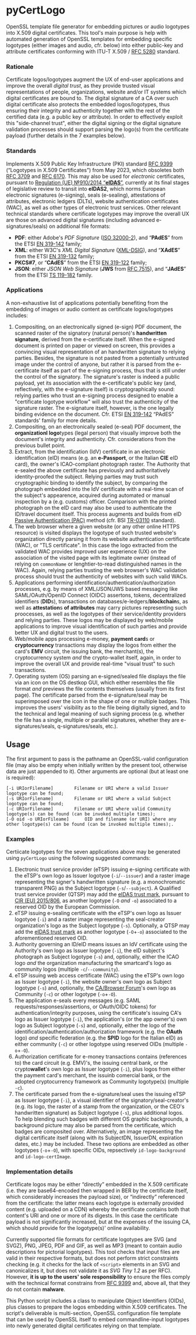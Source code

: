 # pyCertLogo
OpenSSL template file generator for embedding pictures or audio logotypes into X.509 digital certificates.
This tool's  main purpose is help with automated generation of OpenSSL templates for embedding specific logotypes (either images and audio, cfr. below) into either public-key and attribute certificates conforming with ITU-T X.509 / [RFC 5280](https://www.rfc-editor.org/rfc/rfc5280) standard.

### Rationale
Certificate logos/logotypes augment the UX of end-user applications and improve the overall *digital trust*, as they provide trusted visual representations of people, organizations, website and/or IT systems which digital certificates are bound to. The digital signature of a CA over such digital certificate also protects the embedded logos/logotypes, thus ensuring their integrity and authenticity together with the rest of the certified data (e.g. a public key or attribute).
In order to effectively exploit this "side-channel trust", either the digital signing or the digital signature validation processes should support parsing the logo(s) from the certificate payload (further details in the 7 examples below).

### Standards
Implements X.509 Public Key Infrastructure (PKI) standard [RFC 9399](https://www.rfc-editor.org/rfc/rfc9399) (“Logotypes in X.509 Certificates”) from May 2023, which obsoletes both [RFC 3709](https://www.rfc-editor.org/rfc/rfc3709) and [RFC 6170](https://www.rfc-editor.org/rfc/rfc6170).
This may also be used for *electronic* certificates, pursuant to [Regulation (UE) №910/2014 “**eIDAS**”](https://digital-strategy.ec.europa.eu/en/policies/eidas-regulation), currently at its final stages of legislative review to transit into **eIDAS2**, which norms European electronic signatures (e-signing), seals (e-sealing), attestations of attributes, electronic ledgers (DLTs), website authentication certificates (WAC), as well as other types of electronic trust services.
Other relevant technical standards where certificate logotypes may improve the overall UX are those on advanced digital signatures (including advanced e-signatures/seals) on additional file formats:
  * **PDF**: either Adobe's *PDF Signature* ([ISO 32000-2](https://www.iso.org/standard/75839.html)), and “**PAdES**” from the ETSI [EN 319-142](https://www.etsi.org/deliver/etsi_en/319100_319199/31913201/01.02.01_60/en_31913201v010201p.pdf) family;
  * **XML**: either W3C's *XML Digital Signature* ([XML-DSIG](https://www.w3.org/TR/xmldsig-core2/)), and “**XAdES**” from the ETSI [EN 319-132](https://www.etsi.org/deliver/etsi_en/319100_319199/31913201/01.02.01_60/en_31913201v010201p.pdf) family;
  * **PKCS#7**, or “**CAdES**” from the ETSI [EN 319-122](https://www.etsi.org/deliver/etsi_en/319100_319199/31912201/01.03.01_60/en_31912201v010301p.pdf) family;
  * **JSON**: either *JSON Web Signature* (**JWS** from [RFC 7515](https://rfc-editor.org/rfc/rfc7515)), and “**JAdES**” from the ETSI [TS 119-182](https://www.etsi.org/deliver/etsi_ts/119100_119199/11918201/01.01.01_60/ts_11918201v010101p.pdf) family.


### Applications
A non-exhaustive list of applications potentially benefiting from the embedding of images or audio content as certificate logos/logotypes includes:
  1. Compositing, on an electronically signed (e-sign) PDF document, the scanned raster of the signatory (natural person)'s **handwritten signature**, derived from the e-certificate itself. When the e-signed document is printed on paper or viewed on screen, this provides a convincing visual representation of an handwritten signature to relying parties. Besides, the signature is not pasted from a potentially untrusted image under the control of anyone, but rather it is parsed from the e-certificate itself as part of the e-signing process, thus that is still under the control of the signatory. The signature's raster is indeed a public payload, yet its association with the e-certificate's public key (and, reflectively, with the e-signature itself) is cryptographically sound: relying parties who trust an e-signing process designed to enable a "certificate logotype workflow" will also trust the authenticity of the signature raster. The e-signature itself, however, is the one legally binding evidence on the document. Cfr. ETSI [EN 319-142](https://www.etsi.org/deliver/etsi_en/319100_319199/31914201/01.01.01_60/en_31914201v010101p.pdf) “PAdES” standards' family for more details.
  2. Compositing, on an electronically sealed (e-seal) PDF document, the **organizationl logo**types (legal person) that visually improve both the document's integrity and authenticity. Cfr. considerations from the previous bullet point.
  3. Extract, from the identification (IdV) certificate in an electronic identification (eID) means (e.g. an **e-Passport**, or the Italian **CIE** eID card), the owner's ICAO-compliant photograph raster. The Authority that e-sealed the above certificate has previously and authoritatively identity-proofed the subject. Relying parties may trust such cryptographic binding to identify the subject, by comparing the photograph embedded into the IdV certificate with a real-time scan of the subject's appearence, acquired during automated or manual inspection by a (e.g. customs) officer. Comparison with the printed photograph on the eID card may also be used to authenticate the ID/travel document itself. This process augments and builds from eID [Passive Authentication (PAC)](https://www.bsi.bund.de/EN/Themen/Oeffentliche-Verwaltung/Elektronische-Identitaeten/Elektronische-Ausweisdokumente/Sicherheitsmechanismen/Passive-Authentication/passive-authentication_node.html) method (cfr. BSI [TR-03110](https://www.bsi.bund.de/EN/Themen/Unternehmen-und-Organisationen/Standards-und-Zertifizierung/Technische-Richtlinien/TR-nach-Thema-sortiert/tr03110/TR-03110_node.html) standard).
  4. The web browser where a given website (or any other online HTTPS resource) is visited displays the logotype of such trusted website's organization directly parsing it from its website authentication certificate (WAC), or "TLS certificate". In this case the logo extracted from the validated WAC provides improved user experience (UX) on the association of the visited page with its legitimate owner (instead of relying on `commonName` or lenghtier-to-read distinguished names in the WAC). Again, relying parties trusting the web browser's WAC validation process should trust the authenticity of websites with such valid WACs.
  5. Applications performing identification/authentication/authorization processes, e.g. by means of XML/JSON/JWS based messaging like SAML/OAuth/OpenID Connect (OIDC) assertons, tokens, decentralized identifiers (**DID**s), transactions on databases/e-ledgers/**blockchain**s, as well as **attestation**s **of attributes** may carry pictures representing such proocesses, as well as the logotypes of their service/identity providers and relying parties. These logos may be displayed by web/mobile applications to improve visual identification of such parties and provide better UX and digital trust to the users.
  6. Web/mobile apps processing e-money, **payment card**s or **cryptocurrency** transactions may display the logos from either the card's **EMV** circuit, the issuing bank, the merchant(s), the cryptocurrency system *and* the crypto-wallet itself, again, in order to improve the overall UX and provide real-time "visual trust" to such transactions.
  7. Operating system (OS) parsing an e-signed/sealed file displays the file via an icon on the OS destkop GUI, which either resembles the file format *and* previews the file contents themselves (usually from its first page). The certificate parsed from the e-signature/seal may be superimposed over the icon in the shape of one or multiple badges. This improves the users' visibility as to the file being digitally signed, and to the technical and legal meaning of such signing process (e.g. whether the file has a single, multiple or parallel signatures, whether they are e-signatures/seals, q-signatures/seals, etc.).


## Usage ##
The first argument to pass is the pathname an OpenSSL-valid configuration file (may also be empty when initially written by the present tool, otherwise data are just appended to it). Other arguments are optional (but at least one is required):
```filename           Filename to output (append) the OpenSSL template, divided in sections;
[-i URIorFilename]        Filename or URI where a valid Issuer logotype can be found;
[-s URIorFilename]        Filename or URI where a valid Subject logotype can be found;
[-c URIorFilename]        Filename or URI where valid Community logotype(s) can be found (can be invoked multiple times);
[-O oid -o URIorFileame]      OID and filename (or URI) where any other logotype(s) can be found (can be invoked multiple times);.
```

### Examples
Certiicate logotypes for the seven applications above may be generated using `pyCertLogo` using the following suggested commands:
  1. Electronic trust service provider (eTSP) issuing e-signing certificate with the eTSP's own logo as Issuer logotyoe (`-i`/`--issuer`) and a raster image representing the signer's handwritten signature (e.g. a monochromatic transparent PNG) as the Subject logotype (`-s`/`--subject`). A Qualified trust service provider (QTSP) may add the [eIDAS trust mark](https://digital-strategy.ec.europa.eu/en/policies/eu-trust-mark), pursuant to [CIR (EU) 2015/806](http://eur-lex.europa.eu/legal-content/EN/TXT/?qid=1441782918257&uri=CELEX:32015R0806), as another logotype  (`-O` *and* `-o`) associated to a reserved OID by the European Commission.
  2. eTSP issuing e-sealing certificate with the eTSP's own logo as Issuer logotyoe (`-i`) and a raster image representing the seal-creator organization's logo as the Subject logotype (`-s`). Optionally, a QTSP may add the [eIDAS trust mark](https://digital-strategy.ec.europa.eu/en/policies/eu-trust-mark) as another logotype  (`-O`+`-o`) associated to the aforementioned reserved OID.
  3. Authority governing an ID/eID means issues an IdV certificate using the Authority's own logo as Issuer logotype (`-i`), the eID subject's photograph as Subject logotype (`-s`) and, optionally, either the ICAO logo *and* the organization manufacturing the smartcard's logo as community logos (multiple `-c`/`--community`).
  4. eTSP issuing web access certificate (WAC) using the eTSP's own logo as Issuer logotype (`-i`), the website owner's own logo as Subject logotype (`-s`) and, optionally, the [CA/Browser Forum](https://cabforum.org/)'s own logo as Community (`-c`) or other logotype (`-o`+`-O`).
  5. The application e-seals every messages (e.g. SAML requests/responses/assertions, or OAuth/OIDC tokens) for authentication/integrity purposes, using the certificate's issuing CA's logo as Issuer logotype (`-i`), the application's (or the app owner's) own logo as Subject logotype (`-s`) and, optionally, either the logo of the identification/authentication/authorization framework (e.g. the **OAuth** logo) *and* specific federation (e.g. the **SPID** logo for the Italian eID) as either community (`-c`) or other logotype using reserved OIDs (multiple `-o`+`-O`).
  6. Authorization certificate for e-money transactions contains (references to) the card circuit (e.g. EMV)'s, the issuing central bank, or the crypto**wallet**'s own logo as Issuer logotype (`-i`), plus logos from either the payment card's merchant, the issuinb comercial bank, or the adopted cryptocurrency framework as Community logotype(s) (multiple `-c`).
  7. The certificate parsed from the e-signature/seal uses the issuing eTSP as Issuer logotype (`-i`), a visual identifier of the signatory/seal-creator's (e.g. its logo, the raster of a stamp from the organization, or the CEO's handwritten signature) as Subject logotype (`-s`), plus additional logos. To help blending such badges with different OS graphic backgrounds, a background picture may also be parsed from the certificate, which badges are composited over. Alternatively, an image representing the digital certificate itself (along with its SubjectDN, IssuerDN, expiration dates, etc.) may be included. These two options are embedded as other logotypes (`-o`+`-O`), with specific OIDs, repsectively `id-logo-background` and `id-logo-certImage`.


### Implementation details
Certificate logos may be either “directly” embedded in the X.509 certificate (i.e. they are base64-encoded then wrapped in BER by the certificate itself, which considerably increases the payload size), or “indirectly” referenced from the certificate: the latter means each logotype is externally provided content (e.g. uploaded on a CDN) whereby the certificate contains both that content's URI and one or more of its digests. In this case the certificate payload is not significantly increased, but at the expenses of the issuing CA, which should provide for the logotype(s)' online availability.

Currently supported file formats for certificate logotypes are SVG (and SVGZ), PNG, JPEG, PDF and GIF, as well as MP3 (meant to contain audio descriptions for pictorial logotypes). This tool checks that input files are valid in their respective formats, but does not perform strict constraints checking (e.g. it checks for the lack of `<script>` elements in an SVG and canonicalizes it, but does not validate it as *SVG Tiny 1.2* as per RFC). However, **it is up to the users' sole responsibility** to ensure the files comply with the technical format constrains from [RFC 9399](https://www.rfc-editor.org/rfc/rfc9399) and, above all, that they do not contain **malware**.

This Python script includes a class to manipulate Object Identifiers (OIDs), plus classes to prepare the logos embedding within X.509 certificates. The script's deliverable is multi-section, OpenSSL configuration file template that can be used by OpenSSL itself to embed commandline-input logotypes into newly generated digital certificates relying on that template.
